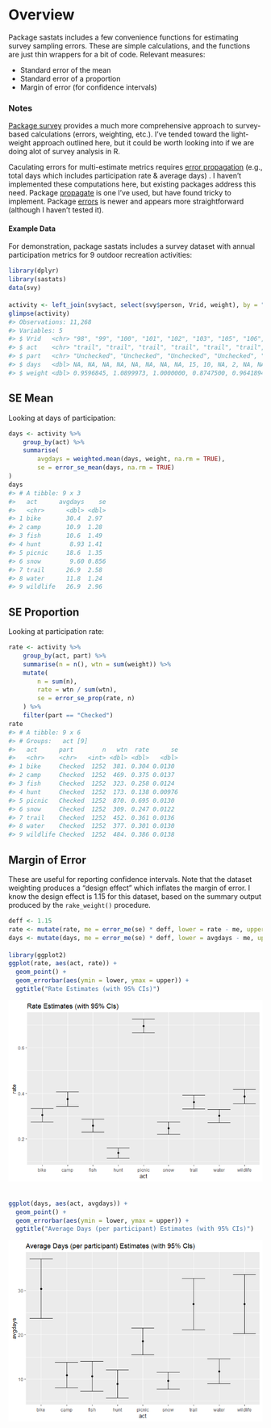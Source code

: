 
<!-- .md is generated from .Rmd. Please edit that file -->

# Overview

Package sastats includes a few convenience functions for estimating
survey sampling errors. These are simple calculations, and the functions
are just thin wrappers for a bit of code. Relevant measures:

  - Standard error of the mean
  - Standard error of a proportion
  - Margin of error (for confidence intervals)

### Notes

[Package
survey](https://cran.r-project.org/web/packages/survey/index.html)
provides a much more comprehensive approach to survey-based calculations
(errors, weighting, etc.). I’ve tended toward the light-weight approach
outlined here, but it could be worth looking into if we are doing alot
of survey analysis in R.

Caculating errors for multi-estimate metrics requires [error
propagation](https://en.wikipedia.org/wiki/Propagation_of_uncertainty)
(e.g., total days which includes participation rate & average days) . I
haven’t implemented these computations here, but existing packages
address this need. Package
[propagate](https://cran.r-project.org/web/packages/propagate/index.html)
is one I’ve used, but have found tricky to implement. Package
[errors](https://github.com/r-quantities/errors) is newer and appears
more straightforward (although I haven’t tested it).

#### Example Data

For demonstration, package sastats includes a survey dataset with annual
participation metrics for 9 outdoor recreation activities:

``` r
library(dplyr)
library(sastats)
data(svy)

activity <- left_join(svy$act, select(svy$person, Vrid, weight), by = "Vrid")
glimpse(activity)
#> Observations: 11,268
#> Variables: 5
#> $ Vrid   <chr> "98", "99", "100", "101", "102", "103", "105", "106", "107",...
#> $ act    <chr> "trail", "trail", "trail", "trail", "trail", "trail", "trail...
#> $ part   <chr> "Unchecked", "Unchecked", "Unchecked", "Unchecked", "Uncheck...
#> $ days   <dbl> NA, NA, NA, NA, NA, NA, NA, NA, 15, 10, NA, 2, NA, NA, 10, N...
#> $ weight <dbl> 0.9596845, 1.0899973, 1.0000000, 0.8747500, 0.9641894, 0.924...
```

## SE Mean

Looking at days of participation:

``` r
days <- activity %>%
    group_by(act) %>% 
    summarise(
        avgdays = weighted.mean(days, weight, na.rm = TRUE),
        se = error_se_mean(days, na.rm = TRUE)
)
days
#> # A tibble: 9 x 3
#>   act      avgdays    se
#>   <chr>      <dbl> <dbl>
#> 1 bike       30.4  2.97 
#> 2 camp       10.9  1.28 
#> 3 fish       10.6  1.49 
#> 4 hunt        8.93 1.41 
#> 5 picnic     18.6  1.35 
#> 6 snow        9.60 0.856
#> 7 trail      26.9  2.58 
#> 8 water      11.8  1.24 
#> 9 wildlife   26.9  2.96
```

## SE Proportion

Looking at participation rate:

``` r
rate <- activity %>%
    group_by(act, part) %>%
    summarise(n = n(), wtn = sum(weight)) %>%
    mutate(
        n = sum(n), 
        rate = wtn / sum(wtn),
        se = error_se_prop(rate, n)
    ) %>%
    filter(part == "Checked")
rate
#> # A tibble: 9 x 6
#> # Groups:   act [9]
#>   act      part        n   wtn  rate      se
#>   <chr>    <chr>   <int> <dbl> <dbl>   <dbl>
#> 1 bike     Checked  1252  381. 0.304 0.0130 
#> 2 camp     Checked  1252  469. 0.375 0.0137 
#> 3 fish     Checked  1252  323. 0.258 0.0124 
#> 4 hunt     Checked  1252  173. 0.138 0.00976
#> 5 picnic   Checked  1252  870. 0.695 0.0130 
#> 6 snow     Checked  1252  309. 0.247 0.0122 
#> 7 trail    Checked  1252  452. 0.361 0.0136 
#> 8 water    Checked  1252  377. 0.301 0.0130 
#> 9 wildlife Checked  1252  484. 0.386 0.0138
```

## Margin of Error

These are useful for reporting confidence intervals. Note that the
dataset weighting produces a “design effect” which inflates the margin
of error. I know the design effect is 1.15 for this dataset, based on
the summary output produced by the `rake_weight()` procedure.

``` r
deff <- 1.15
rate <- mutate(rate, me = error_me(se) * deff, lower = rate - me, upper = rate + me)
days <- mutate(days, me = error_me(se) * deff, lower = avgdays - me, upper = avgdays + me)

library(ggplot2)
ggplot(rate, aes(act, rate)) +
  geom_point() +
  geom_errorbar(aes(ymin = lower, ymax = upper)) +
  ggtitle("Rate Estimates (with 95% CIs)")
```

![](errors_files/figure-gfm/unnamed-chunk-6-1.png)<!-- -->

``` r

ggplot(days, aes(act, avgdays)) +
  geom_point() +
  geom_errorbar(aes(ymin = lower, ymax = upper)) +
  ggtitle("Average Days (per participant) Estimates (with 95% CIs)")
```

![](errors_files/figure-gfm/unnamed-chunk-6-2.png)<!-- -->
